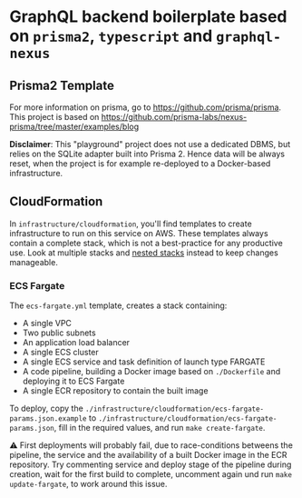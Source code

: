 # GraphQL backend boilerplate based on `prisma2`, `typescript` and `graphql-nexus`

## Prisma2 Template

For more information on prisma, go to https://github.com/prisma/prisma. This project is based on https://github.com/prisma-labs/nexus-prisma/tree/master/examples/blog

**Disclaimer**: This "playground" project does not use a dedicated DBMS, but relies on the SQLite adapter built into Prisma 2. Hence data will be always reset, when the project is for example re-deployed to a Docker-based infrastructure.

## CloudFormation

In `infrastructure/cloudformation`, you'll find templates to create infrastructure to run on this service on AWS. These templates always contain a complete stack, which is not a best-practice for any productive use. Look at multiple stacks and [nested stacks](https://docs.aws.amazon.com/AWSCloudFormation/latest/UserGuide/using-cfn-nested-stacks.html) instead to keep changes manageable.

### ECS Fargate

The `ecs-fargate.yml` template, creates a stack containing:
- A single VPC
- Two public subnets
- An application load balancer
- A single ECS cluster
- A single ECS service and task definition of launch type FARGATE
- A code pipeline, building a Docker image based on `./Dockerfile` and deploying it to ECS Fargate
- A single ECR repository to contain the built image

To deploy, copy the `./infrastructure/cloudformation/ecs-fargate-params.json.example` to `./infrastructure/cloudformation/ecs-fargate-params.json`, fill in the required values, and run `make create-fargate`. 

⚠️ First deployments will probably fail, due to race-conditions betweens the pipeline, the service and the availability of a built Docker image in the ECR repository. Try commenting service and deploy stage of the pipeline during creation, wait for the first build to complete, uncomment again und run `make update-fargate`, to work around this issue.

